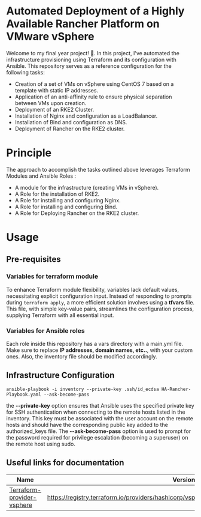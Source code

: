 # Automated Deployment of a Highly Available Rancher Platform on VMware vSphere
Welcome to my final year project! &#x1F680;.
In this project, I've automated the infrastructure provisioning using Terraform and its configuration with Ansible. This repository serves as a reference configuration for the following tasks:
- Creation of a set of VMs on vSphere using CentOS 7 based on a template with static IP addresses.
- Application of an anti-affinity rule to ensure physical separation between VMs upon creation.
- Deployment of an RKE2 Cluster.
- Installation of Nginx and configuration as a LoadBalancer.
- Installation of Bind and configuration as DNS.
- Deployment of Rancher on the RKE2 cluster.

# Principle
The approach to accomplish the tasks outlined above leverages Terraform Modules and Ansible Roles :
- A module for the infrastructure (creating VMs in vSphere).
- A Role for the installation of RKE2.
- A Role for installing and configuring Nginx.
- A Role for installing and configuring Bind.
- A Role for Deploying Rancher on the RKE2 cluster.

# Usage

## Pre-requisites

### Variables for terraform module
To enhance Terraform module flexibility, variables lack default values, necessitating explicit configuration input. Instead of responding to prompts during `terraform apply`, a more efficient solution involves using a **tfvars** file. This file, with simple key-value pairs, streamlines the configuration process, supplying Terraform with all essential input.

### Variables for Ansible roles 
Each role inside this repository has a vars directory with a main.yml file. Make sure to replace **IP addresses, domain names, etc..**, with your custom ones. Also, the inventory file should be modified accordingly.

## Infrastructure Configuration

`ansible-playbook -i inventory --private-key .ssh/id_ecdsa HA-Rancher-Playbook.yaml --ask-become-pass` 

the **--private-key** option ensures that Ansible uses the specified private key for SSH authentication when connecting to the remote hosts listed in the inventory. This key must be associated with the user account on the remote hosts and should have the corresponding public key added to the authorized_keys file. The **--ask-become-pass** option is used to prompt for the password required for privilege escalation (becoming a superuser) on the remote host using sudo.

## Useful links for documentation 

| Name | Version |
|------|---------|
| <a name="vSphere"></a> [Terraform-provider-vsphere](#vSphere) | https://registry.terraform.io/providers/hashicorp/vsphere/latest/docs/resources/compute_cluster |












  
